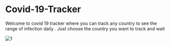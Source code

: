 # Covid-19-Tracker
Welcome to covid 19 tracker where you can track any country to see the range of infection daily .
Just choose the country you want to track and wait 

![1](https://user-images.githubusercontent.com/60745552/97334949-85639d80-183a-11eb-9b96-5384bf45240d.png)

